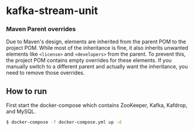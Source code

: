 # kafka-stream-unit

### Maven Parent overrides

Due to Maven's design, elements are inherited from the parent POM to the project POM.
While most of the inheritance is fine, it also inherits unwanted elements like `<license>` and `<developers>` from the parent.
To prevent this, the project POM contains empty overrides for these elements.
If you manually switch to a different parent and actually want the inheritance, you need to remove those overrides.

## How to run

First start the docker-compose which contains ZooKeeper, Kafka, Kafdrop, and MySQL.

```bash
$ docker-compose -f docker-compose.yml up -d
```
